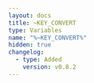 ```yaml
---
layout: docs
title: ~KEY_CONVERT
type: Variables
name: "%~KEY_CONVERT%"
hidden: true
changelog:
  - type: Added
    version: v0.8.2
---
```

